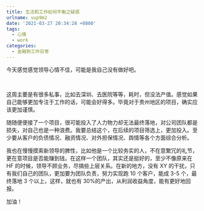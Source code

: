 ```yaml
---
title: 生活和工作如何平衡之疑惑
urlname: vup9m2
date: '2021-03-27 20:34:28 +0800'
tags:
  - 心情
  - work
categories:
  - 金融狗工作日常
---
```


今天感觉感觉领导心情不佳，可能是我自己没有做好吧。

<!-- more --> 

这周主要是有很多私事，比如去深圳、去医院等等，耗时，但没法产值。感觉如果自己能够更加专注于工作的话，可能会好得多。毕竟对于贵州地区的项目，确实应该更加谨慎。

随随便便接了一个项目，很可能投入了人力物力却无法最终落地，对公司团队都是损失，对自己也是一种浪费。我要总结这个，在后续的项目筛选上，更加投入。至少要从客户的负债情况、融资情况、对外担保情况、舆情等各个方面综合分析。

我也在慢慢摸索新领导的脾性，比如他是一个比较务实的人，不在意繁冗的礼节，更在意项目是否能赚到钱。在这样一个团队，其实还是挺好的，至少不像原来在 HF 的时候，领导不顾业务，尽搞些上层关系。在新的地方，没有 XY 的干扰，只有我们自己的团队，更加要为团队负责，努力实现跑 10 个客户，能成 3-5 个，最终落地 3 个以上，这样，就也有 30%的产出，从利润收益角度，能有更好地回报。

加油！
